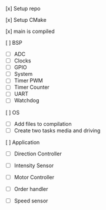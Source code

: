  [x] Setup repo

 [x] Setup CMake

 [x] main is compiled

 [ ] BSP
- [ ] ADC
- [ ] Clocks
- [ ] GPIO
- [ ] System
- [ ] Timer PWM
- [ ] Timer Counter
- [ ] UART
- [ ] Watchdog

 [ ] OS
- [ ] Add files to compilation
- [ ] Create two tasks media and driving

 [ ] Application
- [ ] Direction Controller
- [ ] Intensity Sensor
- [ ] Motor Controller
- [ ] Order handler
- [ ] Speed sensor

